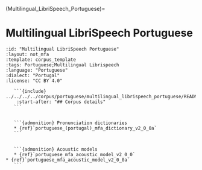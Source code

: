 
(Multilingual_LibriSpeech_Portuguese)=
# Multilingual LibriSpeech Portuguese

``````{corpus} Multilingual LibriSpeech Portuguese
:id: "Multilingual LibriSpeech Portuguese"
:layout: not_mfa
:template: corpus_template
:tags: Portuguese;Multilingual Librispeech
:language: "Portuguese"
:dialect: "Portugal"
:license: "CC BY 4.0"

   ```{include} ../../../../corpus/portuguese/multilingual_librispeech_portuguese/README.md
    :start-after: "## Corpus details"
   ```


   ```{admonition} Pronunciation dictionaries
   * {ref}`portuguese_(portugal)_mfa_dictionary_v2_0_0a`
   ```


   ```{admonition} Acoustic models
   * {ref}`portuguese_mfa_acoustic_model_v2_0_0`
* {ref}`portuguese_mfa_acoustic_model_v2_0_0a`
   ```
``````
